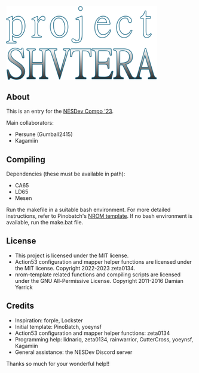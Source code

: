 <img src="graphics/title/title transparent.svg" style="max-width:80%;" />

## About

This is an entry for the [NESDev Compo '23](https://itch.io/jam/nesdev-compo-2023).

Main collaborators:
- Persune (Gumball2415)
- Kagamiin

## Compiling

Dependencies (these must be available in path):
- CA65
- LD65
- Mesen

Run the makefile in a suitable bash environment. For more detailed instructions, refer to Pinobatch's [NROM template](https://github.com/pinobatch/nrom-template). If no bash environment is available, run the make.bat file.

## License

- This project is licensed under the MIT license.
- Action53 configuration and mapper helper functions are licensed under the MIT license. Copyright 2022-2023 zeta0134.
- nrom-template related functions and compiling scripts are licensed under the GNU All-Permissive License. Copyright 2011-2016 Damian Yerrick

## Credits

- Inspiration: forple, Lockster
- Initial template: PinoBatch, yoeynsf
- Action53 configuration and mapper helper functions: zeta0134
- Programming help: lidnariq, zeta0134, rainwarrior, CutterCross, yoeynsf, Kagamiin
- General assistance: the NESDev Discord server

Thanks so much for your wonderful help!!

